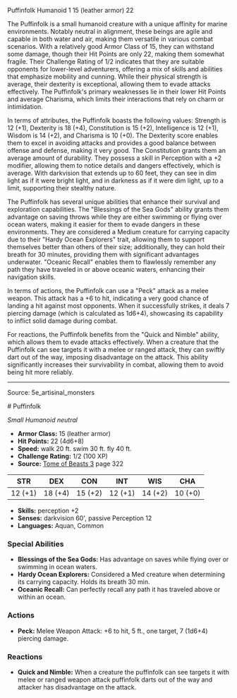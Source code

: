 <MonsterName/>Puffinfolk</MonsterName>
<CreatureType/>Humanoid</CreatureType>
<CR/>1</CR>
<AC/>15 (leather armor)</AC>
<HP/>22</HP>
<summary>The Puffinfolk is a small humanoid creature with a unique affinity for marine environments. Notably neutral in alignment, these beings are agile and capable in both water and air, making them versatile in various combat scenarios. With a relatively good Armor Class of 15, they can withstand some damage, though their Hit Points are only 22, making them somewhat fragile. Their Challenge Rating of 1/2 indicates that they are suitable opponents for lower-level adventurers, offering a mix of skills and abilities that emphasize mobility and cunning. While their physical strength is average, their dexterity is exceptional, allowing them to evade attacks effectively. The Puffinfolk's primary weaknesses lie in their lower Hit Points and average Charisma, which limits their interactions that rely on charm or intimidation.</summary>

<detail>

In terms of attributes, the Puffinfolk boasts the following values: Strength is 12 (+1), Dexterity is 18 (+4), Constitution is 15 (+2), Intelligence is 12 (+1), Wisdom is 14 (+2), and Charisma is 10 (+0). The Dexterity score enables them to excel in avoiding attacks and provides a good balance between offense and defense, making it very good. The Constitution grants them an average amount of durability. They possess a skill in Perception with a +2 modifier, allowing them to notice details and dangers effectively, which is average. With darkvision that extends up to 60 feet, they can see in dim light as if it were bright light, and in darkness as if it were dim light, up to a limit, supporting their stealthy nature.

The Puffinfolk has several unique abilities that enhance their survival and exploration capabilities. The "Blessings of the Sea Gods" ability grants them advantage on saving throws while they are either swimming or flying over ocean waters, making it easier for them to evade dangers in these environments. They are considered a Medium creature for carrying capacity due to their "Hardy Ocean Explorers" trait, allowing them to support themselves better than others of their size; additionally, they can hold their breath for 30 minutes, providing them with significant advantages underwater. "Oceanic Recall" enables them to flawlessly remember any path they have traveled in or above oceanic waters, enhancing their navigation skills.

In terms of actions, the Puffinfolk can use a "Peck" attack as a melee weapon. This attack has a +6 to hit, indicating a very good chance of landing a hit against most opponents. When it successfully strikes, it deals 7 piercing damage (which is calculated as 1d6+4), showcasing its capability to inflict solid damage during combat. 

For reactions, the Puffinfolk benefits from the "Quick and Nimble" ability, which allows them to evade attacks effectively. When a creature that the Puffinfolk can see targets it with a melee or ranged attack, they can swiftly dart out of the way, imposing disadvantage on the attack. This ability significantly increases their survivability in combat, allowing them to avoid being hit more reliably.</detail>



---

Source: 5e_artisinal_monsters

<statblock>
# Puffinfolk

*Small* *Humanoid* *neutral*

- **Armor Class:** 15 (leather armor)
- **Hit Points:** 22 (4d6+8)
- **Speed:** walk 20 ft. swim 30 ft. fly 40 ft.
- **Challenge Rating:** 1/2 (100 XP)
- **Source:** [Tome of Beasts 3](https://koboldpress.com/kpstore/product/tome-of-beasts-3-for-5th-edition/) page 322

| STR | DEX | CON | INT | WIS | CHA |
| --- | --- | --- | --- | --- | --- |
| 12 (+1) | 18 (+4) | 15 (+2) | 12 (+1) | 14 (+2) | 10 (+0) |

- **Skills:** perception +2
- **Senses:** darkvision 60', passive Perception 12
- **Languages:** Aquan, Common

### Special Abilities

- **Blessings of the Sea Gods:** Has advantage on saves while flying over or swimming in ocean waters.
- **Hardy Ocean Explorers:** Considered a Med creature when determining its carrying capacity. Holds its breath 30 min.
- **Oceanic Recall:** Can perfectly recall any path it has traveled above or within an ocean.

### Actions

- **Peck:** Melee Weapon Attack: +6 to hit, 5 ft., one target, 7 (1d6+4) piercing damage.

### Reactions

- **Quick and Nimble:** When a creature the puffinfolk can see targets it with melee or ranged weapon attack puffinfolk darts out of the way and attacker has disadvantage on the attack.


</statblock>


